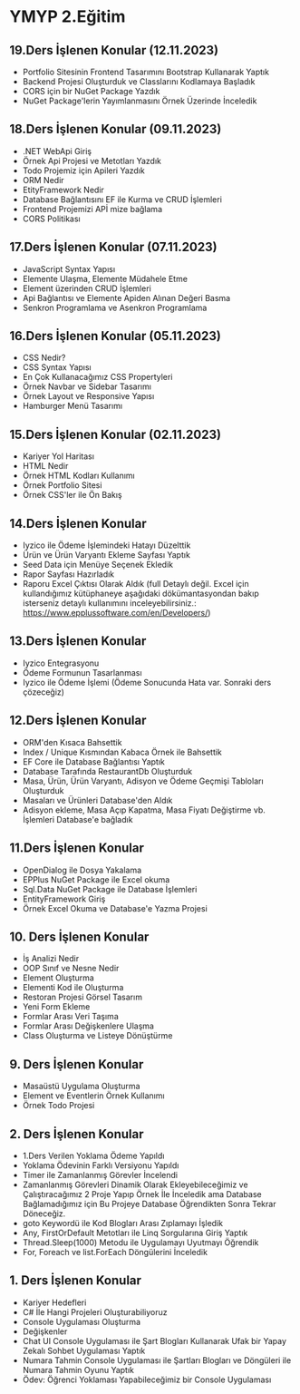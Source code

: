 # YMYP 2.Eğitim
## 19.Ders İşlenen Konular (12.11.2023)
- Portfolio Sitesinin Frontend Tasarımını Bootstrap Kullanarak Yaptık
- Backend Projesi Oluşturduk ve Classlarını Kodlamaya Başladık
- CORS için bir NuGet Package Yazdık
- NuGet Package'lerin Yayımlanmasını Örnek Üzerinde İnceledik

## 18.Ders İşlenen Konular (09.11.2023)
- .NET WebApi Giriş
- Örnek Api Projesi ve Metotları Yazdık
- Todo Projemiz için Apileri Yazdık
- ORM Nedir
- EtityFramework Nedir
- Database Bağlantısını EF ile Kurma ve CRUD İşlemleri
- Frontend Projemizi APİ mize bağlama
- CORS Politikası

## 17.Ders İşlenen Konular (07.11.2023)
- JavaScript Syntax Yapısı
- Elemente Ulaşma, Elemente Müdahele Etme
- Element üzerinden CRUD İşlemleri
- Api Bağlantısı ve Elemente Apiden Alınan Değeri Basma
- Senkron Programlama ve Asenkron Programlama

## 16.Ders İşlenen Konular (05.11.2023)
- CSS Nedir?
- CSS Syntax Yapısı
- En Çok Kullanacağımız CSS Propertyleri
- Örnek Navbar ve Sidebar Tasarımı
- Örnek Layout ve Responsive Yapısı
- Hamburger Menü Tasarımı

## 15.Ders İşlenen Konular (02.11.2023)
- Kariyer Yol Haritası
- HTML Nedir
- Örnek HTML Kodları Kullanımı
- Örnek Portfolio Sitesi
- Örnek CSS'ler ile Ön Bakış

## 14.Ders İşlenen Konular
- Iyzico ile Ödeme İşlemindeki Hatayı Düzelttik
- Ürün ve Ürün Varyantı Ekleme Sayfası Yaptık
- Seed Data için Menüye Seçenek Ekledik
- Rapor Sayfası Hazırladık
- Raporu Excel Çıktısı Olarak Aldık 
        (full Detaylı değil. Excel için kullandığımız kütüphaneye aşağıdaki dökümantasyondan bakıp isterseniz detaylı kullanımını inceleyebilirsiniz.: 
        https://www.epplussoftware.com/en/Developers/)

## 13.Ders İşlenen Konular
- Iyzico Entegrasyonu
- Ödeme Formunun Tasarlanması
- Iyzico ile Ödeme İşlemi (Ödeme Sonucunda Hata var. Sonraki ders çözeceğiz)

## 12.Ders İşlenen Konular
- ORM'den Kısaca Bahsettik
- Index / Unique Kısmından Kabaca Örnek ile Bahsettik
- EF Core ile Database Bağlantısı Yaptık
- Database Tarafında RestaurantDb Oluşturduk
- Masa, Ürün, Ürün Varyantı, Adisyon ve Ödeme Geçmişi Tabloları Oluşturduk
- Masaları ve Ürünleri Database'den Aldık
- Adisyon ekleme, Masa Açıp Kapatma, Masa Fiyatı Değiştirme vb. İşlemleri Database'e bağladık


## 11.Ders İşlenen Konular
- OpenDialog ile Dosya Yakalama
- EPPlus NuGet Package ile Excel okuma
- Sql.Data NuGet Package ile Database İşlemleri
- EntityFramework Giriş
- Örnek Excel Okuma ve Database'e Yazma Projesi

## 10. Ders İşlenen Konular
- İş Analizi Nedir
- OOP Sınıf ve Nesne Nedir
- Element Oluşturma
- Elementi Kod ile Oluşturma
- Restoran Projesi Görsel Tasarım
- Yeni Form Ekleme
- Formlar Arası Veri Taşıma
- Formlar Arası Değişkenlere Ulaşma
- Class Oluşturma ve Listeye Dönüştürme

## 9. Ders İşlenen Konular
- Masaüstü Uygulama Oluşturma
- Element ve Eventlerin Örnek Kullanımı
- Örnek Todo Projesi

## 2. Ders İşlenen Konular
- 1.Ders Verilen Yoklama Ödeme Yapıldı
- Yoklama Ödevinin Farklı Versiyonu Yapıldı
- Timer ile Zamanlanmış Görevler İncelendi
- Zamanlanmış Görevleri Dinamik Olarak Ekleyebileceğimiz ve Çalıştıracağımız 2 Proje Yapıp Örnek İle İnceledik ama Database Bağlamadığımız için Bu Projeye Database Öğrendikten Sonra Tekrar Döneceğiz.
- goto Keywordü ile Kod Blogları Arası Zıplamayı İşledik
- Any, FirstOrDefault Metotları ile Linq Sorgularına Giriş Yaptık
- Thread.Sleep(1000) Metodu ile Uygulamayı Uyutmayı Öğrendik
- For, Foreach ve list.ForEach Döngülerini İnceledik

## 1. Ders İşlenen Konular
- Kariyer Hedefleri
- C# İle Hangi Projeleri Oluşturabiliyoruz
- Console Uygulaması Oluşturma
- Değişkenler
- Chat UI Console Uygulaması ile Şart Blogları Kullanarak Ufak bir Yapay Zekalı Sohbet Uygulaması Yaptık
- Numara Tahmin Console Uygulaması ile Şartları Blogları ve Döngüleri ile Numara Tahmin Oyunu Yaptık
- Ödev: Öğrenci Yoklaması Yapabileceğimiz bir Console Uygulaması

